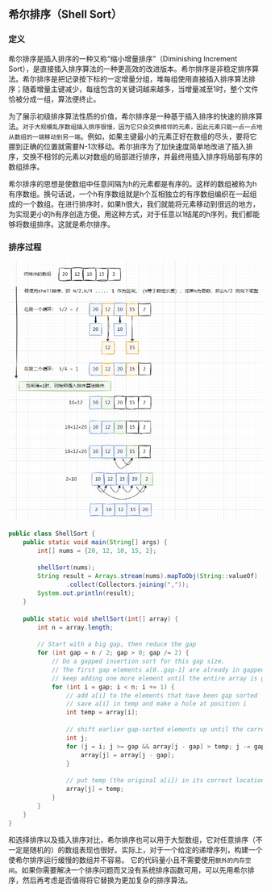 ## 希尔排序（Shell Sort）

### 定义
希尔排序是插入排序的一种又称“缩小增量排序”（Diminishing Increment Sort），是直接插入排序算法的一种更高效的改进版本。希尔排序是非稳定排序算法。希尔排序是把记录按下标的一定增量分组，堆每组使用直接插入排序算法排序；随着增量主键减少，每组包含的关键词越来越多，当增量减至1时，整个文件恰被分成一组，算法便终止。

为了展示初级排序算法性质的价值，希尔排序是一种基于插入排序的快速的排序算法。`对于大规模乱序数组插入排序很慢，因为它只会交换相邻的元素，因此元素只能一点一点地从数组的一端移动到另一端`。例如，如果主键最小的元素正好在数组的尽头，要将它挪到正确的位置就需要N-1次移动。希尔排序为了加快速度简单地改进了插入排序，交换不相邻的元素以对数组的局部进行排序，并最终用插入排序将局部有序的数组排序。 

希尔排序的思想是使数组中任意间隔为h的元素都是有序的。这样的数组被称为h有序数组。换句话说，一个h有序数组就是h个互相独立的有序数组编织在一起组成的一个数组。在进行排序时，如果h很大，我们就能将元素移动到很远的地方，为实现更小的h有序创造方便。用这种方式，对于任意以1结尾的h序列，我们都能够将数组排序。这就是希尔排序。    


### 排序过程

![ShellSort01](images/ShellSort01.png)

```java
public class ShellSort {
    public static void main(String[] args) {
        int[] nums = {20, 12, 10, 15, 2};

        shellSort(nums);
        String result = Arrays.stream(nums).mapToObj(String::valueOf)
                .collect(Collectors.joining(","));
        System.out.println(result);
    }

    public static void shellSort(int[] array) {
        int n = array.length;

        // Start with a big gap, then reduce the gap
        for (int gap = n / 2; gap > 0; gap /= 2) {
            // Do a gapped insertion sort for this gap size.
            // The first gap elements a[0..gap-1] are already in gapped order
            // keep adding one more element until the entire array is gap sorted
            for (int i = gap; i < n; i += 1) {
                // add a[i] to the elements that have been gap sorted
                // save a[i] in temp and make a hole at position i
                int temp = array[i];

                // shift earlier gap-sorted elements up until the correct location for a[i] is found
                int j;
                for (j = i; j >= gap && array[j - gap] > temp; j -= gap) {
                    array[j] = array[j - gap];
                }

                // put temp (the original a[i]) in its correct location
                array[j] = temp;
            }
        }
    }
}
```

和选择排序以及插入排序对比，希尔排序也可以用于大型数组，它对任意排序（不一定是随机的）的数组表现也很好。实际上，对于一个给定的递增序列，构建一个使希尔排序运行缓慢的数组并不容易。 它的代码量小且不需要使用`额外的内存空间`。如果你需要解决一个排序问题而又没有系统排序函数可用，可以先用希尔排序，然后再考虑是否值得将它替换为更加复杂的排序算法。 
